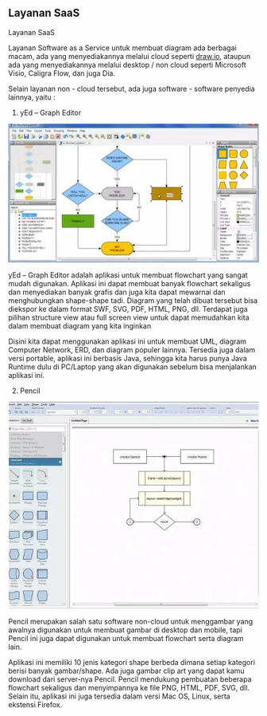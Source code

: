 ## Layanan SaaS

Layanan SaaS 

Layanan Software as a Service untuk membuat diagram ada berbagai macam, ada yang menyediakannya melalui cloud seperti [draw.io](https://draw.io), ataupun ada yang menyediakannya melalui desktop / non cloud seperti Microsoft Visio, Caligra Flow, dan juga Dia. 

Selain layanan non - cloud tersebut, ada juga software - software penyedia lainnya, yaitu :

1. yEd – Graph Editor

![yed-grapheditor](https://github.com/amharnh/tekn-cloud-computing/blob/master/minggu-02/Image/yed-grapheditor.png)

yEd – Graph Editor adalah aplikasi untuk membuat flowchart yang sangat mudah digunakan. Aplikasi ini dapat membuat banyak flowchart sekaligus dan menyediakan banyak grafis dan juga kita dapat mewarnai dan menghubungkan shape-shape tadi. Diagram yang telah dibuat tersebut bisa diekspor ke dalam format SWF, SVG, PDF, HTML, PNG, dll. Terdapat juga pilihan structure view atau full screen view untuk dapat memudahkan kita dalam membuat diagram yang kita inginkan

Disini kita dapat menggunakan aplikasi ini untuk membuat UML, diagram Computer Network, ERD, dan diagram populer lainnya. Tersedia juga dalam versi portable, aplikasi ini berbasis Java, sehingga kita harus punya Java Runtime dulu di PC/Laptop yang akan digunakan sebelum bisa menjalankan aplikasi ini.


2. Pencil

![pencil](https://github.com/amharnh/tekn-cloud-computing/blob/master/minggu-02/Image/pencil.png)

Pencil merupakan salah satu software non-cloud untuk menggambar yang awalnya digunakan untuk membuat gambar di desktop dan mobile, tapi Pencil ini juga dapat digunakan untuk membuat flowchart serta diagram lain.

Aplikasi ini memiliki 10 jenis kategori shape berbeda dimana setiap kategori berisi banyak gambar/shape. Ada juga gambar clip art yang dapat kamu download dari server-nya Pencil. Pencil mendukung pembuatan beberapa flowchart sekaligus dan menyimpannya ke file PNG, HTML, PDF, SVG, dll. Selain itu, aplikasi ini juga tersedia dalam versi Mac OS, Linux, serta ekstensi Firefox.

